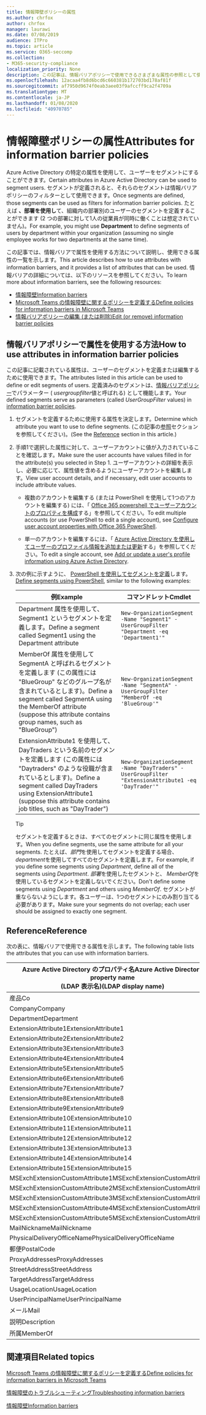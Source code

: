 ```yaml
---
title: 情報障壁ポリシーの属性
ms.author: chrfox
author: chrfox
manager: laurawi
ms.date: 07/08/2019
audience: ITPro
ms.topic: article
ms.service: O365-seccomp
ms.collection:
- M365-security-compliance
localization_priority: None
description: この記事は、情報バリアポリシーで使用できるさまざまな属性の参照として使用します。
ms.openlocfilehash: 12acaa4fb8d6bcd6c660381b172703bd178af81f
ms.sourcegitcommit: af7950d9674f0eab3aee03f9afccff9ca2f4709a
ms.translationtype: MT
ms.contentlocale: ja-JP
ms.lasthandoff: 01/08/2020
ms.locfileid: "40970785"
---
```

# <a name="attributes-for-information-barrier-policies"></a><span data-ttu-id="58ef3-103">情報障壁ポリシーの属性</span><span class="sxs-lookup"><span data-stu-id="58ef3-103">Attributes for information barrier policies</span></span>

<span data-ttu-id="58ef3-104">Azure Active Directory の特定の属性を使用して、ユーザーをセグメントにすることができます。</span><span class="sxs-lookup"><span data-stu-id="58ef3-104">Certain attributes in Azure Active Directory can be used to segment users.</span></span> <span data-ttu-id="58ef3-105">セグメントが定義されると、それらのセグメントは情報バリアポリシーのフィルターとして使用できます。</span><span class="sxs-lookup"><span data-stu-id="58ef3-105">Once segments are defined, those segments can be used as filters for information barrier policies.</span></span> <span data-ttu-id="58ef3-106">たとえば **、部署を使用し**て、組織内の部署別のユーザーのセグメントを定義することができます (2 つの部署に対して1人の従業員が同時に働くことは想定されていません)。</span><span class="sxs-lookup"><span data-stu-id="58ef3-106">For example, you might use **Department** to define segments of users by department within your organization (assuming no single employee works for two departments at the same time).</span></span> 

<span data-ttu-id="58ef3-107">この記事では、情報バリアで属性を使用する方法について説明し、使用できる属性の一覧を示します。</span><span class="sxs-lookup"><span data-stu-id="58ef3-107">This article describes how to use attributes with information barriers, and it provides a list of attributes that can be used.</span></span> <span data-ttu-id="58ef3-108">情報バリアの詳細については、以下のリソースを参照してください。</span><span class="sxs-lookup"><span data-stu-id="58ef3-108">To learn more about information barriers, see the following resources:</span></span>
- [<span data-ttu-id="58ef3-109">情報障壁</span><span class="sxs-lookup"><span data-stu-id="58ef3-109">Information barriers</span></span>](information-barriers.md)
- [<span data-ttu-id="58ef3-110">Microsoft Teams の情報障壁に関するポリシーを定義する</span><span class="sxs-lookup"><span data-stu-id="58ef3-110">Define policies for information barriers in Microsoft Teams</span></span>](information-barriers-policies.md)
- [<span data-ttu-id="58ef3-111">情報バリアポリシーの編集 (または削除)</span><span class="sxs-lookup"><span data-stu-id="58ef3-111">Edit (or remove) information barrier policies</span></span>](information-barriers-edit-segments-policies.md)

## <a name="how-to-use-attributes-in-information-barrier-policies"></a><span data-ttu-id="58ef3-112">情報バリアポリシーで属性を使用する方法</span><span class="sxs-lookup"><span data-stu-id="58ef3-112">How to use attributes in information barrier policies</span></span>

<span data-ttu-id="58ef3-113">この記事に記載されている属性は、ユーザーのセグメントを定義または編集するために使用できます。</span><span class="sxs-lookup"><span data-stu-id="58ef3-113">The attributes listed in this article can be used to define or edit segments of users.</span></span> <span data-ttu-id="58ef3-114">定義済みのセグメントは、[情報バリアポリシー](information-barriers-policies.md)でパラメーター ( *usergroupfilter*値と呼ばれる) として機能します。</span><span class="sxs-lookup"><span data-stu-id="58ef3-114">Your defined segments serve as parameters (called *UserGroupFilter* values) in [information barrier policies](information-barriers-policies.md).</span></span>

1. <span data-ttu-id="58ef3-115">セグメントを定義するために使用する属性を決定します。</span><span class="sxs-lookup"><span data-stu-id="58ef3-115">Determine which attribute you want to use to define segments.</span></span> <span data-ttu-id="58ef3-116">(この記事の[参照](#reference)セクションを参照してください)。</span><span class="sxs-lookup"><span data-stu-id="58ef3-116">(See the [Reference](#reference) section in this article.)</span></span>

2. <span data-ttu-id="58ef3-117">手順1で選択した属性に対して、ユーザーアカウントに値が入力されていることを確認します。</span><span class="sxs-lookup"><span data-stu-id="58ef3-117">Make sure the user accounts have values filled in for the attribute(s) you selected in Step 1.</span></span> <span data-ttu-id="58ef3-118">ユーザーアカウントの詳細を表示し、必要に応じて、属性値を含めるようにユーザーアカウントを編集します。</span><span class="sxs-lookup"><span data-stu-id="58ef3-118">View user account details, and if necessary, edit user accounts to include attribute values.</span></span> 

    - <span data-ttu-id="58ef3-119">複数のアカウントを編集する (または PowerShell を使用して1つのアカウントを編集する) には、「 [Office 365 powershell でユーザーアカウントのプロパティを構成](https://docs.microsoft.com/office365/enterprise/powershell/configure-user-account-properties-with-office-365-powershell)する」を参照してください。</span><span class="sxs-lookup"><span data-stu-id="58ef3-119">To edit multiple accounts (or use PowerShell to edit a single account), see [Configure user account properties with Office 365 PowerShell](https://docs.microsoft.com/office365/enterprise/powershell/configure-user-account-properties-with-office-365-powershell).</span></span>

    - <span data-ttu-id="58ef3-120">単一のアカウントを編集するには、「 [Azure Active Directory を使用してユーザーのプロファイル情報を追加または更新](https://docs.microsoft.com/azure/active-directory/fundamentals/active-directory-users-profile-azure-portal)する」を参照してください。</span><span class="sxs-lookup"><span data-stu-id="58ef3-120">To edit a single account, see [Add or update a user's profile information using Azure Active Directory](https://docs.microsoft.com/azure/active-directory/fundamentals/active-directory-users-profile-azure-portal).</span></span>

3. <span data-ttu-id="58ef3-121">次の例に示すように、 [PowerShell を使用してセグメントを定義](information-barriers-policies.md#define-segments-using-powershell)します。</span><span class="sxs-lookup"><span data-stu-id="58ef3-121">[Define segments using PowerShell](information-barriers-policies.md#define-segments-using-powershell), similar to the following examples:</span></span>

    |<span data-ttu-id="58ef3-122">例</span><span class="sxs-lookup"><span data-stu-id="58ef3-122">Example</span></span>  |<span data-ttu-id="58ef3-123">コマンドレット</span><span class="sxs-lookup"><span data-stu-id="58ef3-123">Cmdlet</span></span>  |
    |---------|---------|
    |<span data-ttu-id="58ef3-124">Department 属性を使用して、Segment1 というセグメントを定義します。</span><span class="sxs-lookup"><span data-stu-id="58ef3-124">Define a segment called Segment1 using the Department attribute</span></span>     | `New-OrganizationSegment -Name "Segment1" -UserGroupFilter "Department -eq 'Department1'"`        |
    |<span data-ttu-id="58ef3-125">MemberOf 属性を使用して SegmentA と呼ばれるセグメントを定義します (この属性には "BlueGroup" などのグループ名が含まれているとします)。</span><span class="sxs-lookup"><span data-stu-id="58ef3-125">Define a segment called SegmentA using the MemberOf attribute (suppose this attribute contains group names, such as "BlueGroup")</span></span>     | `New-OrganizationSegment -Name "SegmentA" -UserGroupFilter "MemberOf -eq 'BlueGroup'"`        |
    |<span data-ttu-id="58ef3-126">ExtensionAttribute1 を使用して、DayTraders という名前のセグメントを定義します (この属性には "Daytraders" のような役職が含まれているとします)。</span><span class="sxs-lookup"><span data-stu-id="58ef3-126">Define a segment called DayTraders using ExtensionAttribute1 (suppose this attribute contains job titles, such as "DayTrader")</span></span>|`New-OrganizationSegment -Name "DayTraders" -UserGroupFilter "ExtensionAttribute1 -eq 'DayTrader'"` |

    > [!TIP]
    > <span data-ttu-id="58ef3-127">セグメントを定義するときは、すべてのセグメントに同じ属性を使用します。</span><span class="sxs-lookup"><span data-stu-id="58ef3-127">When you define segments, use the same attribute for all your segments.</span></span> <span data-ttu-id="58ef3-128">たとえば、*部門*を使用してセグメントを定義する場合、 *department*を使用してすべてのセグメントを定義します。</span><span class="sxs-lookup"><span data-stu-id="58ef3-128">For example, if you define some segments using *Department*, define all of the segments using *Department*.</span></span> <span data-ttu-id="58ef3-129">*部署*を使用したセグメントと、 *MemberOf*を使用しているセグメントを定義しないでください。</span><span class="sxs-lookup"><span data-stu-id="58ef3-129">Don't define some segments using *Department* and others using *MemberOf*.</span></span> <span data-ttu-id="58ef3-130">セグメントが重ならないようにします。各ユーザーは、1つのセグメントにのみ割り当てる必要があります。</span><span class="sxs-lookup"><span data-stu-id="58ef3-130">Make sure your segments do not overlap; each user should be assigned to exactly one segment.</span></span> 

## <a name="reference"></a><span data-ttu-id="58ef3-131">Reference</span><span class="sxs-lookup"><span data-stu-id="58ef3-131">Reference</span></span>

<span data-ttu-id="58ef3-132">次の表に、情報バリアで使用できる属性を示します。</span><span class="sxs-lookup"><span data-stu-id="58ef3-132">The following table lists the attributes that you can use with information barriers.</span></span>

|<span data-ttu-id="58ef3-133">Azure Active Directory のプロパティ名</span><span class="sxs-lookup"><span data-stu-id="58ef3-133">Azure Active Directory property name</span></span><br/><span data-ttu-id="58ef3-134">(LDAP 表示名)</span><span class="sxs-lookup"><span data-stu-id="58ef3-134">(LDAP display name)</span></span>  |<span data-ttu-id="58ef3-135">Exchange のプロパティ名</span><span class="sxs-lookup"><span data-stu-id="58ef3-135">Exchange property name</span></span>  |
|---------|---------|
|<span data-ttu-id="58ef3-136">産品</span><span class="sxs-lookup"><span data-stu-id="58ef3-136">Co</span></span>       | <span data-ttu-id="58ef3-137">産品</span><span class="sxs-lookup"><span data-stu-id="58ef3-137">Co</span></span>        |
|<span data-ttu-id="58ef3-138">Company</span><span class="sxs-lookup"><span data-stu-id="58ef3-138">Company</span></span>     |<span data-ttu-id="58ef3-139">Company</span><span class="sxs-lookup"><span data-stu-id="58ef3-139">Company</span></span>         |
|<span data-ttu-id="58ef3-140">Department</span><span class="sxs-lookup"><span data-stu-id="58ef3-140">Department</span></span>     |<span data-ttu-id="58ef3-141">Department</span><span class="sxs-lookup"><span data-stu-id="58ef3-141">Department</span></span>         |
|<span data-ttu-id="58ef3-142">ExtensionAttribute1</span><span class="sxs-lookup"><span data-stu-id="58ef3-142">ExtensionAttribute1</span></span> |<span data-ttu-id="58ef3-143">CustomAttribute1</span><span class="sxs-lookup"><span data-stu-id="58ef3-143">CustomAttribute1</span></span>  |
|<span data-ttu-id="58ef3-144">ExtensionAttribute2</span><span class="sxs-lookup"><span data-stu-id="58ef3-144">ExtensionAttribute2</span></span> |<span data-ttu-id="58ef3-145">CustomAttribute2</span><span class="sxs-lookup"><span data-stu-id="58ef3-145">CustomAttribute2</span></span>  |
|<span data-ttu-id="58ef3-146">ExtensionAttribute3</span><span class="sxs-lookup"><span data-stu-id="58ef3-146">ExtensionAttribute3</span></span> |<span data-ttu-id="58ef3-147">CustomAttribute3</span><span class="sxs-lookup"><span data-stu-id="58ef3-147">CustomAttribute3</span></span>  |
|<span data-ttu-id="58ef3-148">ExtensionAttribute4</span><span class="sxs-lookup"><span data-stu-id="58ef3-148">ExtensionAttribute4</span></span> |<span data-ttu-id="58ef3-149">CustomAttribute4</span><span class="sxs-lookup"><span data-stu-id="58ef3-149">CustomAttribute4</span></span>  |
|<span data-ttu-id="58ef3-150">ExtensionAttribute5</span><span class="sxs-lookup"><span data-stu-id="58ef3-150">ExtensionAttribute5</span></span> |<span data-ttu-id="58ef3-151">CustomAttribute5</span><span class="sxs-lookup"><span data-stu-id="58ef3-151">CustomAttribute5</span></span>  |
|<span data-ttu-id="58ef3-152">ExtensionAttribute6</span><span class="sxs-lookup"><span data-stu-id="58ef3-152">ExtensionAttribute6</span></span> |<span data-ttu-id="58ef3-153">CustomAttribute6</span><span class="sxs-lookup"><span data-stu-id="58ef3-153">CustomAttribute6</span></span>  |
|<span data-ttu-id="58ef3-154">ExtensionAttribute7</span><span class="sxs-lookup"><span data-stu-id="58ef3-154">ExtensionAttribute7</span></span> |<span data-ttu-id="58ef3-155">CustomAttribute7</span><span class="sxs-lookup"><span data-stu-id="58ef3-155">CustomAttribute7</span></span>  |
|<span data-ttu-id="58ef3-156">ExtensionAttribute8</span><span class="sxs-lookup"><span data-stu-id="58ef3-156">ExtensionAttribute8</span></span> |<span data-ttu-id="58ef3-157">CustomAttribute8</span><span class="sxs-lookup"><span data-stu-id="58ef3-157">CustomAttribute8</span></span>  |
|<span data-ttu-id="58ef3-158">ExtensionAttribute9</span><span class="sxs-lookup"><span data-stu-id="58ef3-158">ExtensionAttribute9</span></span> |<span data-ttu-id="58ef3-159">CustomAttribute9</span><span class="sxs-lookup"><span data-stu-id="58ef3-159">CustomAttribute9</span></span>  |
|<span data-ttu-id="58ef3-160">ExtensionAttribute10</span><span class="sxs-lookup"><span data-stu-id="58ef3-160">ExtensionAttribute10</span></span> |<span data-ttu-id="58ef3-161">CustomAttribute10</span><span class="sxs-lookup"><span data-stu-id="58ef3-161">CustomAttribute10</span></span>  |
|<span data-ttu-id="58ef3-162">ExtensionAttribute11</span><span class="sxs-lookup"><span data-stu-id="58ef3-162">ExtensionAttribute11</span></span> |<span data-ttu-id="58ef3-163">CustomAttribute11</span><span class="sxs-lookup"><span data-stu-id="58ef3-163">CustomAttribute11</span></span>  |
|<span data-ttu-id="58ef3-164">ExtensionAttribute12</span><span class="sxs-lookup"><span data-stu-id="58ef3-164">ExtensionAttribute12</span></span> |<span data-ttu-id="58ef3-165">CustomAttribute12</span><span class="sxs-lookup"><span data-stu-id="58ef3-165">CustomAttribute12</span></span>  |
|<span data-ttu-id="58ef3-166">ExtensionAttribute13</span><span class="sxs-lookup"><span data-stu-id="58ef3-166">ExtensionAttribute13</span></span> |<span data-ttu-id="58ef3-167">CustomAttribute13</span><span class="sxs-lookup"><span data-stu-id="58ef3-167">CustomAttribute13</span></span>  |
|<span data-ttu-id="58ef3-168">ExtensionAttribute14</span><span class="sxs-lookup"><span data-stu-id="58ef3-168">ExtensionAttribute14</span></span> |<span data-ttu-id="58ef3-169">CustomAttribute14</span><span class="sxs-lookup"><span data-stu-id="58ef3-169">CustomAttribute14</span></span>  |
|<span data-ttu-id="58ef3-170">ExtensionAttribute15</span><span class="sxs-lookup"><span data-stu-id="58ef3-170">ExtensionAttribute15</span></span> |<span data-ttu-id="58ef3-171">CustomAttribute15</span><span class="sxs-lookup"><span data-stu-id="58ef3-171">CustomAttribute15</span></span>  |
|<span data-ttu-id="58ef3-172">MSExchExtensionCustomAttribute1</span><span class="sxs-lookup"><span data-stu-id="58ef3-172">MSExchExtensionCustomAttribute1</span></span> |<span data-ttu-id="58ef3-173">ExtensionCustomAttribute1</span><span class="sxs-lookup"><span data-stu-id="58ef3-173">ExtensionCustomAttribute1</span></span> |
|<span data-ttu-id="58ef3-174">MSExchExtensionCustomAttribute2</span><span class="sxs-lookup"><span data-stu-id="58ef3-174">MSExchExtensionCustomAttribute2</span></span> |<span data-ttu-id="58ef3-175">ExtensionCustomAttribute2</span><span class="sxs-lookup"><span data-stu-id="58ef3-175">ExtensionCustomAttribute2</span></span> |
|<span data-ttu-id="58ef3-176">MSExchExtensionCustomAttribute3</span><span class="sxs-lookup"><span data-stu-id="58ef3-176">MSExchExtensionCustomAttribute3</span></span> |<span data-ttu-id="58ef3-177">ExtensionCustomAttribute3</span><span class="sxs-lookup"><span data-stu-id="58ef3-177">ExtensionCustomAttribute3</span></span> |
|<span data-ttu-id="58ef3-178">MSExchExtensionCustomAttribute4</span><span class="sxs-lookup"><span data-stu-id="58ef3-178">MSExchExtensionCustomAttribute4</span></span> |<span data-ttu-id="58ef3-179">ExtensionCustomAttribute4</span><span class="sxs-lookup"><span data-stu-id="58ef3-179">ExtensionCustomAttribute4</span></span> |
|<span data-ttu-id="58ef3-180">MSExchExtensionCustomAttribute5</span><span class="sxs-lookup"><span data-stu-id="58ef3-180">MSExchExtensionCustomAttribute5</span></span> |<span data-ttu-id="58ef3-181">ExtensionCustomAttribute5</span><span class="sxs-lookup"><span data-stu-id="58ef3-181">ExtensionCustomAttribute5</span></span> |
|<span data-ttu-id="58ef3-182">MailNickname</span><span class="sxs-lookup"><span data-stu-id="58ef3-182">MailNickname</span></span> |<span data-ttu-id="58ef3-183">Alias</span><span class="sxs-lookup"><span data-stu-id="58ef3-183">Alias</span></span> |
|<span data-ttu-id="58ef3-184">PhysicalDeliveryOfficeName</span><span class="sxs-lookup"><span data-stu-id="58ef3-184">PhysicalDeliveryOfficeName</span></span> |<span data-ttu-id="58ef3-185">Office</span><span class="sxs-lookup"><span data-stu-id="58ef3-185">Office</span></span> |
|<span data-ttu-id="58ef3-186">郵便</span><span class="sxs-lookup"><span data-stu-id="58ef3-186">PostalCode</span></span> |<span data-ttu-id="58ef3-187">郵便</span><span class="sxs-lookup"><span data-stu-id="58ef3-187">PostalCode</span></span> |
|<span data-ttu-id="58ef3-188">ProxyAddresses</span><span class="sxs-lookup"><span data-stu-id="58ef3-188">ProxyAddresses</span></span> |<span data-ttu-id="58ef3-189">EmailAddresses</span><span class="sxs-lookup"><span data-stu-id="58ef3-189">EmailAddresses</span></span> |
|<span data-ttu-id="58ef3-190">StreetAddress</span><span class="sxs-lookup"><span data-stu-id="58ef3-190">StreetAddress</span></span> |<span data-ttu-id="58ef3-191">StreetAddress</span><span class="sxs-lookup"><span data-stu-id="58ef3-191">StreetAddress</span></span> |
|<span data-ttu-id="58ef3-192">TargetAddress</span><span class="sxs-lookup"><span data-stu-id="58ef3-192">TargetAddress</span></span> |<span data-ttu-id="58ef3-193">ExternalEmailAddress</span><span class="sxs-lookup"><span data-stu-id="58ef3-193">ExternalEmailAddress</span></span> |
|<span data-ttu-id="58ef3-194">UsageLocation</span><span class="sxs-lookup"><span data-stu-id="58ef3-194">UsageLocation</span></span> |<span data-ttu-id="58ef3-195">UsageLocation</span><span class="sxs-lookup"><span data-stu-id="58ef3-195">UsageLocation</span></span> |
|<span data-ttu-id="58ef3-196">UserPrincipalName</span><span class="sxs-lookup"><span data-stu-id="58ef3-196">UserPrincipalName</span></span>  |<span data-ttu-id="58ef3-197">UserPrincipalName</span><span class="sxs-lookup"><span data-stu-id="58ef3-197">UserPrincipalName</span></span>  |
|<span data-ttu-id="58ef3-198">メール</span><span class="sxs-lookup"><span data-stu-id="58ef3-198">Mail</span></span>   |<span data-ttu-id="58ef3-199">WindowsEmailAddress</span><span class="sxs-lookup"><span data-stu-id="58ef3-199">WindowsEmailAddress</span></span>    |
|<span data-ttu-id="58ef3-200">説明</span><span class="sxs-lookup"><span data-stu-id="58ef3-200">Description</span></span>    |<span data-ttu-id="58ef3-201">説明</span><span class="sxs-lookup"><span data-stu-id="58ef3-201">Description</span></span>    |
|<span data-ttu-id="58ef3-202">所属</span><span class="sxs-lookup"><span data-stu-id="58ef3-202">MemberOf</span></span>   |<span data-ttu-id="58ef3-203">MemberOfGroup</span><span class="sxs-lookup"><span data-stu-id="58ef3-203">MemberOfGroup</span></span>  |

## <a name="related-topics"></a><span data-ttu-id="58ef3-204">関連項目</span><span class="sxs-lookup"><span data-stu-id="58ef3-204">Related topics</span></span>

[<span data-ttu-id="58ef3-205">Microsoft Teams の情報障壁に関するポリシーを定義する</span><span class="sxs-lookup"><span data-stu-id="58ef3-205">Define policies for information barriers in Microsoft Teams</span></span>](information-barriers-policies.md)

[<span data-ttu-id="58ef3-206">情報障壁のトラブルシューティング</span><span class="sxs-lookup"><span data-stu-id="58ef3-206">Troubleshooting information barriers</span></span>](information-barriers-troubleshooting.md)

[<span data-ttu-id="58ef3-207">情報障壁</span><span class="sxs-lookup"><span data-stu-id="58ef3-207">Information barriers</span></span>](information-barriers.md)



